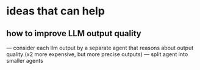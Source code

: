# ideas that can help

## how to improve LLM output quality

— consider each llm output by a separate agent that reasons about output quality (x2 more expensive, but more precise outputs)
— split agent into smaller agents
